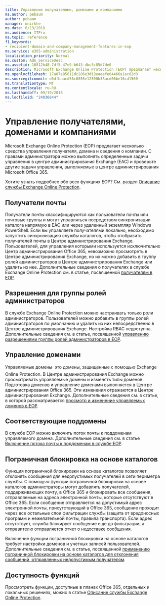 ```yaml
---
title: Управление получателями, доменами и компаниями
ms.author: pebaum
author: pebaum
manager: mnirkhe
ms.date: 6/13/2018
ms.audience: ITPro
ms.topic: reference
f1_keywords:
- recipient-domain-and-company-management-features-in-eop
ms.service: o365-administration
localization_priority: Normal
ms.custom: Adm_ServiceDesc
ms.assetid: 10812b48-7df5-47e9-b643-dbc3c85d7de0
description: Microsoft Exchange Online Protection (EOP) предлагает несколько средства управления получателя, домена и сведения о компании. С правами администратора можно выполнять определенные задачи управления в центре администрирования Exchange (EAC) и проверьте другие задачи управления, выполняемые в центре администрирования Microsoft Office 365.
ms.openlocfilehash: 17a87a85611dc286e3d19eaeefe04466a1ac62d0
ms.sourcegitcommit: d6dfbaacd56c0855e12500b38acd06be16cd1560
ms.translationtype: MT
ms.contentlocale: ru-RU
ms.lasthandoff: 09/19/2018
ms.locfileid: "24036844"
---
```

# <a name="recipient-domain-and-company-management"></a>Управление получателями, доменами и компаниями

Microsoft Exchange Online Protection (EOP) предлагает несколько средства управления получателя, домена и сведения о компании. С правами администратора можно выполнять определенные задачи управления в центре администрирования Exchange (EAC) и проверьте другие задачи управления, выполняемые в центре администрирования Microsoft Office 365.
  
Хотите узнать подробнее обо всех функциях EOP? См. раздел [Описание службы Exchange Online Protection](exchange-online-protection-service-description.md).
  
## <a name="mail-recipients"></a>Получатели почты
<a name="BKMK_mailrecipients"> </a>

Получатели почты классифицируются как пользователи почты или почтовые группы и могут управляться посредством синхронизации каталога напрямую в EAC или через удаленный экземпляр Windows PowerShell. Если вы управляете получателями локально, необходимо запустить синхронизацию службы каталогов, чтобы отобразить получателей почты в Центре администрирования Exchange. Пользователей, для управления которыми используется исключительно Центр администрирования Office 365, невозможно просмотреть в Центре администрирования Exchange, но их можно добавить в группу ролей администраторов в Центре администрирования Exchange или удалить из нее. Дополнительные сведения о получателях в службе Exchange Online Protection см. в статье, посвященной [получателям в EOP](https://go.microsoft.com/fwlink/p/?LinkId=280011).
  
## <a name="admin-role-group-permissions"></a>Разрешения для группы ролей администраторов
<a name="BKMK_adminrolegrouppermissions"> </a>

В службе Exchange Online Protection можно настраивать только роли администраторов. Пользователей можно добавить в группы ролей администраторов по умолчанию и удалить из них непосредственно в Центре администрирования Exchange. Настройка RBAC недоступна. Дополнительные сведения см. в статье, посвященной [управлению разрешениями группы ролей администраторов в EOP](https://go.microsoft.com/fwlink/p/?LinkId=282238).
  
## <a name="domain-management"></a>Управление доменами
<a name="BKMK_domainmanagement"> </a>

Управляемые домены  это домены, защищенные с помощью Exchange Online Protection. В Центре администрирования Exchange можно просматривать управляемые домены и изменять типы доменов. Подготовка доменов и управление доменами выполняется в Центре администрирования Office 365. Эти изменения отражаются в Центре администрирования Exchange. Дополнительные сведения см. в статье, в которой рассматривается [просмотр и изменение управляемых доменов в EOP](https://go.microsoft.com/fwlink/p/?LinkId=282239).
  
## <a name="match-subdomains"></a>Соответствующие поддомены
<a name="BKMK_EOP_Match_Subdomains"> </a>

В службе EOP можно включить поток почты к поддоменам управляемого домена. Дополнительные сведения см. в статье [Включение потока почты к поддоменам в службе EOP](https://go.microsoft.com/fwlink/p/?LinkId=397213). 
  
## <a name="directory-based-edge-blocking-dbeb"></a>Пограничная блокировка на основе каталогов
<a name="BKMK_DBEB"> </a>

Функция пограничной блокировки на основе каталогов позволяет отклонять сообщения для недопустимых получателей в сети периметра службы. С помощью функции пограничной блокировки на основе каталогов администраторы могут добавлять получателей, поддерживающих почту, в Office 365 и блокировать все сообщения, отправляемые на адреса электронной почты, которые отсутствуют в Office 365. Если сообщение отправляется на допустимый адрес электронной почты, присутствующий в Office 365, сообщение проходит через все остальные слои фильтрации службы (защита от вредоносных программ и нежелательной почты, правила транспорта). Если адрес отсутствует, служба блокирует сообщение еще до фильтрации, а отправителю отправляется отчет о недоставке сообщения. 
  
Включение функции пограничной блокировки на основе каталогов требует настройки доменов и учетных записей пользователей. Дополнительные сведения см. в статье, посвященной [применению пограничной блокировки на основе каталогов для отклонения сообщений, отправленных недопустимым получателям](https://go.microsoft.com/fwlink/p/?LinkId=390676).
  
## <a name="feature-availability"></a>Доступность функций
<a name="BKMK_DBEB"> </a>

Просмотреть функции, доступные в планах Office 365, отдельных и локальных решениях, можно в статье [Описание службы Exchange Online Protection](exchange-online-protection-service-description.md).
  

